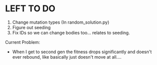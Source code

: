 LEFT TO DO
==========================
1. Change mutation types (In random_solution.py)
3. Figure out seeding 
3. Fix IDs so we can change bodies too... relates to seeding. 




Current Problem: 
- When I get to second gen the fitness drops significantly and doesn't ever rebound, like basically just doesn't move at all.... 